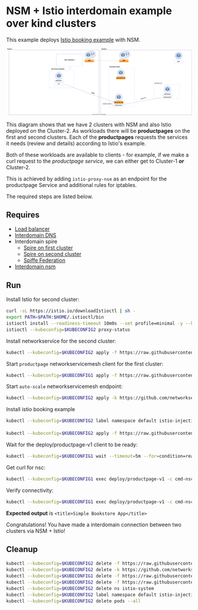 # NSM + Istio interdomain example over kind clusters

This example deploys [Istio booking example](https://istio.io/latest/docs/examples/bookinfo/) with NSM.

![NSM  interdomain Scheme](./NSM+Istio_Datapath.svg "NSM Basic floating interdomain Scheme")

This diagram shows that we have 2 clusters with NSM and also Istio deployed on the Cluster-2.
As workloads there will be **productpages** on the first and second clusters. Each of the **productpages** requests the services it needs (review and details) according to Istio's example.

Both of these workloads are available to clients - for example, if we make a curl request to the _productpage service_, we can either get to Cluster-1 **_or_** Cluster-2.

This is achieved by adding `istio-proxy-nse` as an endpoint for the productpage Service and additional rules for iptables.

The required steps are listed below.

## Requires

- [Load balancer](../loadbalancer)
- [Interdomain DNS](../dns)
- Interdomain spire
    - [Spire on first cluster](../../spire/cluster1)
    - [Spire on second cluster](../../spire/cluster2)
    - [Spiffe Federation](../spiffe_federation)
- [Interdomain nsm](../nsm)


## Run

Install Istio for second cluster:
```bash
curl -sL https://istio.io/downloadIstioctl | sh -
export PATH=$PATH:$HOME/.istioctl/bin
istioctl install --readiness-timeout 10m0s --set profile=minimal -y --kubeconfig=$KUBECONFIG2
istioctl --kubeconfig=$KUBECONFIG2 proxy-status
```


Install networkservice for the second cluster:
```bash
kubectl --kubeconfig=$KUBECONFIG2 apply -f https://raw.githubusercontent.com/networkservicemesh/deployments-k8s/8471755b4150c8aac9a725e15e4c750c583db73e/examples/interdomain/nsm_istio_booking/networkservice.yaml
```

Start `productpage` networkservicemesh client for the first cluster:

```bash
kubectl --kubeconfig=$KUBECONFIG1 apply -f https://raw.githubusercontent.com/networkservicemesh/deployments-k8s/8471755b4150c8aac9a725e15e4c750c583db73e/examples/interdomain/nsm_istio_booking/productpage/productpage.yaml
```

Start `auto-scale` networkservicemesh endpoint:
```bash
kubectl --kubeconfig=$KUBECONFIG2 apply -k https://github.com/networkservicemesh/deployments-k8s/examples/interdomain/nsm_istio_booking/nse-auto-scale?ref=8471755b4150c8aac9a725e15e4c750c583db73e
```

Install istio booking example
```bash
kubectl --kubeconfig=$KUBECONFIG2 label namespace default istio-injection=enabled

kubectl --kubeconfig=$KUBECONFIG2 apply -f https://raw.githubusercontent.com/istio/istio/release-1.13/samples/bookinfo/platform/kube/bookinfo.yaml
```

Wait for the deploy/productpage-v1 client to be ready:
```bash
kubectl --kubeconfig=$KUBECONFIG1 wait --timeout=5m --for=condition=ready pod -l app=productpage
```

Get curl for nsc:
```bash
kubectl --kubeconfig=$KUBECONFIG1 exec deploy/productpage-v1 -c cmd-nsc -- apk add curl
```

Verify connectivity:
```bash
kubectl --kubeconfig=$KUBECONFIG1 exec deploy/productpage-v1 -c cmd-nsc -- curl -s productpage.default:9080/productpage | grep -o "<title>Simple Bookstore App</title>"
```
**Expected output** is `<title>Simple Bookstore App</title>`

Congratulations! 
You have made a interdomain connection between two clusters via NSM + Istio!

## Cleanup

```bash
kubectl --kubeconfig=$KUBECONFIG2 delete -f https://raw.githubusercontent.com/istio/istio/release-1.13/samples/bookinfo/platform/kube/bookinfo.yaml
kubectl --kubeconfig=$KUBECONFIG2 delete -k https://github.com/networkservicemesh/deployments-k8s/examples/interdomain/nsm_istio_booking/nse-auto-scale?ref=8471755b4150c8aac9a725e15e4c750c583db73e 
kubectl --kubeconfig=$KUBECONFIG1 delete -f https://raw.githubusercontent.com/networkservicemesh/deployments-k8s/8471755b4150c8aac9a725e15e4c750c583db73e/examples/interdomain/nsm_istio_booking/productpage/productpage.yaml
kubectl --kubeconfig=$KUBECONFIG2 delete -f https://raw.githubusercontent.com/networkservicemesh/deployments-k8s/8471755b4150c8aac9a725e15e4c750c583db73e/examples/interdomain/nsm_istio_booking/networkservice.yaml
kubectl --kubeconfig=$KUBECONFIG2 delete ns istio-system
kubectl --kubeconfig=$KUBECONFIG2 label namespace default istio-injection-
kubectl --kubeconfig=$KUBECONFIG2 delete pods --all
```
